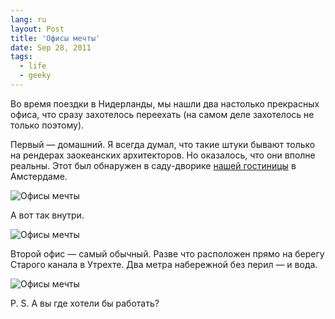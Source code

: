 ```yaml
---
lang: ru
layout: Post
title: 'Офисы мечты'
date: Sep 28, 2011
tags:
  - life
  - geeky
---
```


Во время поездки в Нидерланды, мы нашли два настолько прекрасных офиса, что сразу захотелось переехать (на самом деле захотелось не только поэтому).

Первый — домашний. Я всегда думал, что такие штуки бывают только на рендерах заокеанских архитекторов. Но оказалось, что они вполне реальны. Этот был обнаружен в саду-дворике [нашей гостиницы](http://www.bbcoloursindepijp.nl/ "Bed & Breakfast Colours in de Pijp") в Амстердаме.

<!--more-->

![Офисы мечты](/images/blog/2011-08-26-5D-4657-Artem-Sapegin.jpg)

А вот так внутри.

![Офисы мечты](/images/blog/2011-08-26-5D-4657-Artem-Sapegin.jpg)

Второй офис — самый обычный. Разве что расположен прямо на берегу Старого канала в Утрехте. Два метра набережной без перил — и вода.

![Офисы мечты](photo://189)

P. S. А вы где хотели бы работать?
